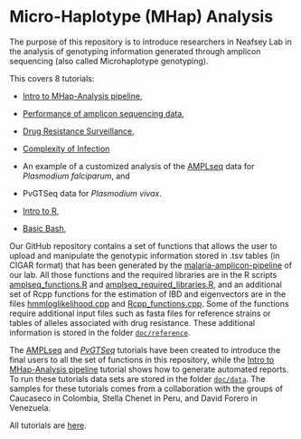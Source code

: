 # Micro-Haplotype (MHap) Analysis

The purpose of this repository is to introduce researchers in Neafsey
Lab in the analysis of genotyping information generated through amplicon
sequencing (also called Microhaplotype genotyping).

This covers 8 tutorials:

-   [Intro to MHap-Analysis
    pipeline](https://paulonvnv.github.io/MHap-Analysis/MHap_Analysis_pipeline.html),

-   [Performance of amplicon sequencing
    data](https://paulonvnv.github.io/MHap-Analysis/Sequencing_Performance.html),

-   [Drug Resistance
    Surveillance](https://paulonvnv.github.io/MHap-Analysis/Drug_resistance_surveillance.html),

-   [Complexity of
    Infection](https://paulonvnv.github.io/MHap-Analysis/Complexity_of_infection.html)

-   An example of a customized analysis of the
    [AMPLseq](https://paulonvnv.github.io/MHap-Analysis/MHapPfalciparum.html)
    data for *Plasmodium falciparum*, and

-   PvGTSeq data for *Plasmodium vivax*.

-   [Intro to
    R](https://paulonvnv.github.io/MHap-Analysis/Intro_to_R.html),

-   [Basic
    Bash](https://paulonvnv.github.io/MHap-Analysis/basic_bash.html),

Our GitHub repository contains a set of functions that allows the user
to upload and manipulate the genotypic information stored in .tsv tables
(in CIGAR format) that has been generated by the
[malaria-amplicon-pipeline](https://github.com/broadinstitute/malaria-amplicon-pipeline)
of our lab. All those functions and the required libraries are in the R
scripts
[amplseq_functions.R](https://github.com/Paulonvnv/MHap-Analysis/blob/main/docs/functions_and_libraries/amplseq_functions.R)
and
[amplseq_required_libraries.R](https://github.com/Paulonvnv/MHap-Analysis/blob/main/docs/functions_and_libraries/amplseq_required_libraries.R),
and an additional set of Rcpp functions for the estimation of IBD and
eigenvectors are in the files
[hmmloglikelihood.cpp](https://github.com/Paulonvnv/MHap-Analysis/blob/main/docs/functions_and_libraries/hmmloglikelihood.cpp)
and
[Rcpp_functions.cpp](https://github.com/Paulonvnv/MHap-Analysis/blob/main/docs/functions_and_libraries/Rcpp_functions.cpp).
Some of the functions require additional input files such as fasta files
for reference strains or tables of alleles associated with drug
resistance. These additional information is stored in the folder
[`doc/reference`](https://github.com/Paulonvnv/MHap-Analysis/tree/main/docs/reference).

The
[AMPLseq](https://paulonvnv.github.io/MHap-Analysis/MHapPfalciparum.html)
and
[*PvGTSeq*](https://paulonvnv.github.io/MHap-Analysis/MHapPvivax.html)
tutorials have been created to introduce the final users to all the set
of functions in this repository, while the [Intro to MHap-Analysis
pipeline](https://paulonvnv.github.io/MHap-Analysis/MHap_Analysis_pipeline.html)
tutorial shows how to generate automated reports. To run these tutorials
data sets are stored in the folder
[`doc/data`](https://github.com/Paulonvnv/MHap-Analysis/tree/main/docs/data).
The samples for these tutorials comes from a collaboration with the
groups of Caucaseco in Colombia, Stella Chenet in Peru, and David Forero
in Venezuela.

All tutorials are [here](https://paulonvnv.github.io/MHap-Analysis/).



